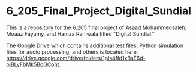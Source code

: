 # 6_205_Final_Project_Digital_Sundial
This is a repository for the 6.205 final project of Asaad Mohammedsaleh, Moaaz Fayumy, and Hamza Raniwala titled "Digital Sundial."

The Google Drive which contains additional test files, Python simulation files for audio processing, and others is located here: https://drive.google.com/drive/folders/1pIs4ffd1xBsF6d-ojBLyFbMk5BoGCoht.
